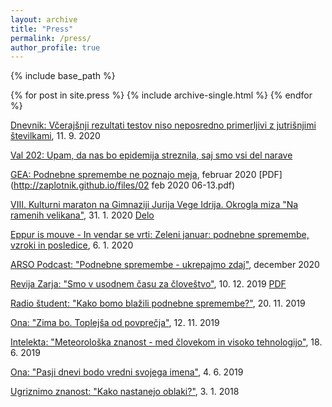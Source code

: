 ```yaml
---
layout: archive
title: "Press"
permalink: /press/
author_profile: true
---
```


{% include base_path %}


{% for post in site.press %}
  {% include archive-single.html %}
{% endfor %}


[Dnevnik: Včerajšnji rezultati testov niso neposredno primerljivi z jutrišnjimi številkami](https://www.dnevnik.si/1042938517/slovenija/vcerajsnji-rezultati-testov-niso-neposredno-primerljivi-z-jutrisnjimi-stevilkami), 11. 9. 2020

[Val 202: Upam, da nas bo epidemija streznila, saj smo vsi del narave](https://val202.rtvslo.si/2020/06/predstavitev-kandidatov-107/)

[GEA: Podnebne spremembe ne poznajo meja](https://repozitorij.uni-lj.si/Dokument.php?id=127208&lang=slv), februar 2020 [PDF](http://zaplotnik.github.io/files/02 feb 2020 06-13.pdf)

[VIII. Kulturni maraton na Gimnaziji Jurija Vege Idrija. Okrogla miza "Na ramenih velikana"](https://www.idrija.com/scopoli-na-kulturnem-maratonu), 31. 1. 2020 [Delo](https://www.delo.si/kultura/razno/scopoli-kot-navdih-in-ne-historicna-obveza-274591.html)

[Eppur is mouve - In vendar se vrti: Zeleni januar: podnebne spremembe, vzroki in posledice](https://4d.rtvslo.si/arhiv/eppur-si-muove-in-vendar-se-vrti/174662873), 6. 1. 2020

[ARSO Podcast: "Podnebne spremembe - ukrepajmo zdaj"](http://meteo.arso.gov.si/uploads/probase/www/fproduct/media/sl/podcast/podcast_20191204_ep027.mp3), december 2020

[Revija Zarja: "Smo v usodnem času za človeštvo"](https://revijazarja.si/clanek/zgodbe/5dee3441f3ac2/smo-v-usodnem-casu-za-clovestvo), 10. 12. 2019 [PDF](http://zaplotnik.github.io/files/12_14_Zarja_Jana_50.pdf)

[Radio študent: "Kako bomo blažili podnebne spremembe?"](https://radiostudent.si/znanost/zr-intervju/kako-bomo-bla%C5%BEili-podnebne-spremembe), 20. 11. 2019

[Ona: "Zima bo. Toplejša od povprečja"](https://onaplus.delo.si/kaksno-vreme-nas-caka-zima-bo-toplejsa-od-povprecja), 12. 11. 2019

[Intelekta: "Meteorološka znanost - med človekom in visoko tehnologijo"](https://radioprvi.rtvslo.si/2019/06/intelekta-157/), 18. 6. 2019

[Ona: "Pasji dnevi bodo vredni svojega imena"](https://onaplus.delo.si/pasji-dnevi-bodo-vredni-svojega-imena), 4. 6. 2019

[Ugriznimo znanost: "Kako nastanejo oblaki?"](https://4d.rtvslo.si/arhiv/ugriznimo-znanost/174514413), 3. 1. 2018

